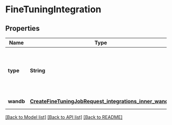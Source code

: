 # FineTuningIntegration
## Properties

| Name | Type | Description | Notes |
|------------ | ------------- | ------------- | -------------|
| **type** | **String** | The type of the integration being enabled for the fine-tuning job | [default to null] |
| **wandb** | [**CreateFineTuningJobRequest_integrations_inner_wandb**](CreateFineTuningJobRequest_integrations_inner_wandb.md) |  | [default to null] |

[[Back to Model list]](../README.md#documentation-for-models) [[Back to API list]](../README.md#documentation-for-api-endpoints) [[Back to README]](../README.md)

